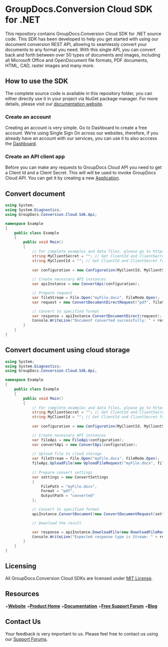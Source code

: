 # GroupDocs.Conversion Cloud SDK for .NET

This repository contains GroupDocs.Conversion Cloud SDK for .NET source code. This SDK has been developed to help you get started with using our document conversion REST API, allowing to seamlessly convert your documents to any format you need. With this single API, you can convert back and forth between over 50 types of documents and images, including all Microsoft Office and OpenDocument file formats, PDF documents, HTML, CAD, raster images and many more.

## How to use the SDK

The complete source code is available in this repository folder, you can either directly use it in your project via NuGet package manager. For more details, please visit our [documentation website](https://docs.groupdocs.cloud/display/conversioncloud/Available+SDKs#AvailableSDKs-.NET).

### Create an account
Creating an account is very simple. Go to Dashboard to create a free account.
We’re using Single Sign On across our websites, therefore, if you already have an account with our services, you can use it to also acccess the [Dashboard](https://dashboard.groupdocs.cloud).

### Create an API client app
Before you can make any requests to GroupDocs Cloud API you need to get a Client Id and a Client Secret. This will will be used to invoke GroupDocs Cloud API. You can get it by creating a new [Application](https://dashboard.groupdocs.cloud/applicationsV).

## Convert document

```csharp
using System;
using System.Diagnostics;
using GroupDocs.Conversion.Cloud.Sdk.Api;

namespace Example
{
    public class Example
    {
        public void Main()
        {
            // For complete examples and data files, please go to https://github.com/groupdocs-conversion-cloud/groupdocs-conversion-cloud-dotnet-samples
            string MyClientSecret = ""; // Get ClientId and ClientSecret from https://dashboard.groupdocs.cloud
            string MyClientId = ""; // Get ClientId and ClientSecret from https://dashboard.groupdocs.cloud
            
            var configuration = new Configuration(MyClientId, MyClientSecret);
            
            // Create necessary API instances
            var apiInstance = new ConvertApi(configuration);

            // Prepare request
            var fileStream = File.Open("myFile.docx", FileMode.Open);
            var request = new ConvertDocumentDirectRequest("pdf", fileStream);

            // Convert to specified format
            var response = apiInstance.ConvertDocumentDirect(request);
            Console.WriteLine("Document converted successfully: " + response.Length);
        }
    }
}
```

## Convert document using cloud storage

```csharp
using System;
using System.Diagnostics;
using GroupDocs.Conversion.Cloud.Sdk.Api;

namespace Example
{
    public class Example
    {
        public void Main()
        {
            // For complete examples and data files, please go to https://github.com/groupdocs-conversion-cloud/groupdocs-conversion-cloud-dotnet-samples
            string MyClientSecret = ""; // Get ClientId and ClientSecret from https://dashboard.groupdocs.cloud
            string MyClientId = ""; // Get ClientId and ClientSecret from https://dashboard.groupdocs.cloud
            
            var configuration = new Configuration(MyClientId, MyClientSecret);

            // Create necessary API instances
            var fileApi = new FileApi(configuration);
            var convertApi = new ConvertApi(configuration);
            
            // Upload file to cloud storage
            var fileStream = File.Open("myFile.docx", FileMode.Open);
            fileApi.UploadFile(new UploadFileRequest("myFile.docx", fileStream));
            
            // Prepare convert settings
            var settings = new ConvertSettings
            {
                FilePath = "myFile.docx",
                Format = "pdf",
                OutputPath = "converted"
            };

            // Convert to specified format
            apiInstance.ConvertDocument(new ConvertDocumentRequest(settings));

            // Download the result

            var response = apiInstance.DownloadFile(new DownloadFileRequest("converted/myFile.pdf");
            Console.WriteLine("Expected response type is Stream: " + response.Length.ToString());   
        }
    }
}
```

## Licensing

All GroupDocs.Conversion Cloud SDKs are licensed under [MIT License](LICENSE).

## Resources

+[**Website**](https://www.groupdocs.cloud)
+[**Product Home**](https://products.groupdocs.cloud/conversion)
+[**Documentation**](https://docs.groupdocs.cloud/conversion)
+[**Free Support Forum**](https://forum.groupdocs.cloud/c/conversion)
+[**Blog**](https://blog.groupdocs.cloud/category/conversion)

## Contact Us

Your feedback is very important to us. Please feel free to contact us using our [Support Forums](https://forum.groupdocs.cloud/c/conversion).
